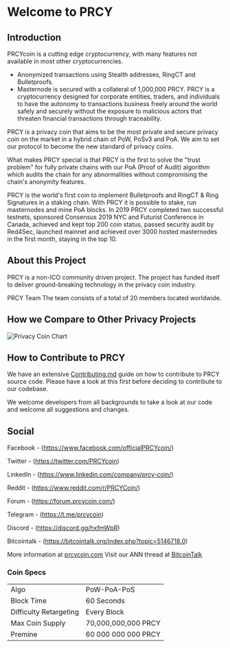 Welcome to PRCY
=====================================


## Introduction

PRCYcoin is a cutting edge cryptocurrency, with many features not available in most other cryptocurrencies.
- Anonymized transactions using Stealth addresses, RingCT and Bulletproofs.
- Masternode is secured with a collateral of 1,000,000 PRCY.
PRCY is a cryptocurrency designed for corporate entities, traders, and individuals to have the autonomy to transactions business freely around the world safely and securely without the exposure to malicious actors that threaten financial transactions through traceability.

PRCY is a privacy coin that aims to be the most private and secure privacy coin on the market in a hybrid chain of PoW, PoSv3 and PoA. We aim to set our protocol to become the new standard of privacy coins.

What makes PRCY special is that PRCY is the first to solve the "trust problem" for fully private chains with our PoA (Proof of Audit) algorithm which audits the chain for any abnormalities without compromising the chain's anonymity features.

PRCY is the world's first coin to implement Bulletproofs and RingCT & Ring Signatures in a staking chain. With PRCY it is possible to stake, run masternodes and mine PoA blocks. In 2019 PRCY completed two successful testnets, sponsored Consensus 2019 NYC and Futurist Conference in Canada, achieved and kept top 200 coin status, passed security audit by Red4Sec, launched mainnet and achieved over 3000 hosted masternodes in the first month, staying in the top 10.

## About this Project

PRCY is a non-ICO community driven project. The project has funded itself to deliver ground-breaking technology in the privacy coin industry.

PRCY Team
The team consists of a total of 20 members located worldwide.

## How we Compare to Other Privacy Projects

![Privacy Coin Chart](https://prcycoin.com/wp-content/uploads/2020/01/PRCY-Privacy-coin-chart-2020.jpg)

## How to Contribute to PRCY

We have an extensive [Contributing.md](https://github.com/PRCYCoin/PRCYCoin/blob/master/CONTRIBUTING.md) guide on how to contribute to PRCY source code.
Please have a look at this first before deciding to contribute to our codebase.

We welcome developers from all backgrounds to take a look at our code and welcome all suggestions and changes.

## Social

Facebook - (https://www.facebook.com/officialPRCYcoin/)

Twitter - (https://twitter.com/PRCYcoin)

LinkedIn - (https://www.linkedin.com/company/prcy-coin/)

Reddit - (https://www.reddit.com/r/PRCYCoin/)

Forum - (https://forum.prcycoin.com/)

Telegram - (https://t.me/prcycoin) 

Discord - (https://discord.gg/hxfmWpR)

Bitcointalk - (https://bitcointalk.org/index.php?topic=5146718.0)


More information at [prcycoin.com](https://prcycoin.com) Visit our ANN thread at [BitcoinTalk](https://bitcointalk.org/index.php?topic=5146718)

### Coin Specs
<table>
<tr><td>Algo</td><td>PoW-PoA-PoS</td></tr>
<tr><td>Block Time</td><td>60 Seconds</td></tr>
<tr><td>Difficulty Retargeting</td><td>Every Block</td></tr>
<tr><td>Max Coin Supply</td><td>70,000,000,000 PRCY</td></tr>
<tr><td>Premine</td><td>60 000 000 000 PRCY</td></tr>
</table>
